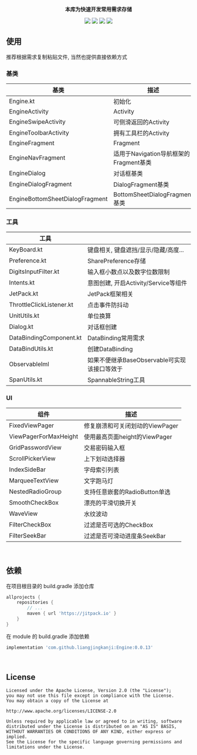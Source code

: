 
<p align="center"><strong>本库为快速开发常用需求存储</strong></p>

<p align="center">
<a href="https://jitpack.io/#liangjingkanji/Engine"><img src="https://jitpack.io/v/liangjingkanji/Engine.svg"/></a>
<img src="https://img.shields.io/badge/language-kotlin-orange.svg"/>
<img src="https://img.shields.io/badge/license-Apache-blue"/>
<a href="https://jq.qq.com/?_wv=1027&k=vWsXSNBJ"><img src="https://img.shields.io/badge/QQ群-752854893-blue"/></a>
</p>

## 使用

推荐根据需求复制粘贴文件, 当然也提供直接依赖方式

### 基类

| 基类 | 描述 |
|-|-|
| Engine.kt | 初始化 |
| EngineActivity | Activity |
| EngineSwipeActivity | 可侧滑返回的Activity |
| EngineToolbarActivity | 拥有工具栏的Activity |
| EngineFragment | Fragment |
| EngineNavFragment | 适用于Navigation导航框架的Fragment基类 |
| EngineDialog | 对话框基类 |
| EngineDialogFragment | DialogFragment基类 |
| EngineBottomSheetDialogFragment | BottomSheetDialogFragment基类 |

### 工具

| 工具                     |                                      |
| ------------------------ | ------------------------------------ |
| KeyBoard.kt              | 键盘相关, 键盘遮挡/显示/隐藏/高度...       |
| Preference.kt            | SharePreference存储                  |
| DigitsInputFilter.kt     | 输入框小数点以及数字位数限制                     |
| Intents.kt               | 意图创建, 开启Activity/Service等组件 |
| JetPack.kt               | JetPack框架相关                      |
| ThrottleClickListener.kt | 点击事件防抖动                       |
| UnitUtils.kt             | 单位换算                             |
| Dialog.kt                | 对话框创建                           |
| DataBindingComponent.kt  | DataBinding常用需求                  |
| DataBindUtils.kt         | 创建DataBinding                      |
| ObservableIml            | 如果不便继承BaseObservable可实现该接口等效于   |
| SpanUtils.kt            | SpannableString工具   |

### UI

| 组件 | 描述 |
|-|-|
| FixedViewPager | 修复崩溃和可关闭划动的ViewPager |
| ViewPagerForMaxHeight | 使用最高页面height的ViewPager |
| GridPasswordView | 交易密码输入框 |
| ScrollPickerView | 上下划动选择器 |
| IndexSideBar | 字母索引列表 |
| MarqueeTextView | 文字跑马灯 |
| NestedRadioGroup | 支持任意嵌套的RadioButton单选 |
| SmoothCheckBox | 漂亮的平滑切换开关 |
| WaveView | 水纹波动 |
| FilterCheckBox | 过滤是否可选的CheckBox |
| FilterSeekBar | 过滤是否可滑动进度条SeekBar |

<br>

## 依赖

在项目根目录的 build.gradle 添加仓库

```groovy
allprojects {
    repositories {
        // ...
        maven { url 'https://jitpack.io' }
    }
}
```

在 module 的 build.gradle 添加依赖

```groovy
implementation 'com.github.liangjingkanji:Engine:0.0.13'
```

<br>

## License

```
Licensed under the Apache License, Version 2.0 (the "License");
you may not use this file except in compliance with the License.
You may obtain a copy of the License at

http://www.apache.org/licenses/LICENSE-2.0

Unless required by applicable law or agreed to in writing, software
distributed under the License is distributed on an "AS IS" BASIS,
WITHOUT WARRANTIES OR CONDITIONS OF ANY KIND, either express or implied.
See the License for the specific language governing permissions and
limitations under the License.
```
